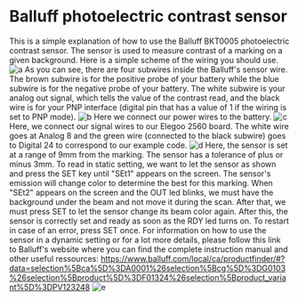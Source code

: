 # Balluff photoelectric contrast sensor

This is a simple explanation of how to use the Balluff BKT0005 photoelectric contrast sensor. The sensor is used to measure contrast of a marking on a given background. Here is a simple scheme of the wiring you should use.
![a](https://user-images.githubusercontent.com/20448054/37246185-91d7c744-2472-11e8-8edb-3221db6d76f0.jpg)
As you can see, there are four subwires inside the Balluff's sensor wire. The brown subwire is for the positive probe of your battery while the blue subwire is for the negative probe of your battery. The white subwire is your analog out signal, which tells the value of the contrast read, and the black wire is for your PNP interface (digital pin that has a value of 1 if the wiring is set to PNP mode).
![b](https://user-images.githubusercontent.com/20448054/37246186-9521c0e4-2472-11e8-9f17-0741ff09abc6.jpg)
Here we connect our power wires to the battery.
![c](https://user-images.githubusercontent.com/20448054/37246188-9811a918-2472-11e8-8a58-2fd8b2800723.jpg)
Here, we connect our  signal wires to our Elegoo 2560 board. The white wire goes at Analog 8 and the green wire (connected to the black subwire) goes to Digital 24 to correspond to our example code.
![d](https://user-images.githubusercontent.com/20448054/37246190-9a902b74-2472-11e8-8e32-afb2c4e43fc8.jpg)
Here, the sensor is set at a range of 9mm from the marking. The sensor has a tolerance of plus or minus 3mm. To read in static setting, we want to let the sensor as shown and press the SET key until "SEt1" appears on the screen. The sensor's emission will change color to determine the best for this marking. When "SEt2" appears on the screen and the OUT led blinks, we must have the background under the beam and not move it during the scan. After that, we must press SET to let the sensor change its beam color again. After this, the sensor is correctly set and ready as soon as the RDY led turns on. To restart in case of an error, press SET once. For information on how to use the sensor in a dynamic setting or for a lot more details, please follow this link to Balluff's website where you can find the complete instruction manual and other useful ressources: https://www.balluff.com/local/ca/productfinder/#?data=selection%5Bca%5D%3DA0001%26selection%5Bcg%5D%3DG0103%26selection%5Bproduct%5D%3DF01324%26selection%5Bproduct_variant%5D%3DPV123248
![e](https://user-images.githubusercontent.com/20448054/37246219-587c8736-2473-11e8-9412-de84052067cb.jpg)
